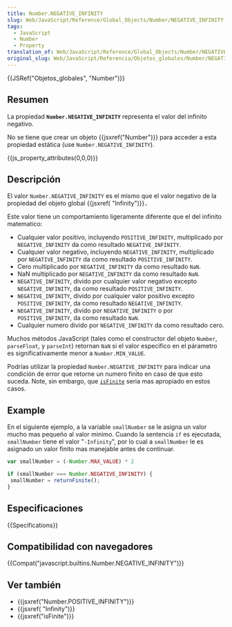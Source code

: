 ```yaml
---
title: Number.NEGATIVE_INFINITY
slug: Web/JavaScript/Reference/Global_Objects/Number/NEGATIVE_INFINITY
tags:
  - JavaScript
  - Number
  - Property
translation_of: Web/JavaScript/Reference/Global_Objects/Number/NEGATIVE_INFINITY
original_slug: Web/JavaScript/Referencia/Objetos_globales/Number/NEGATIVE_INFINITY
---
```


{{JSRef("Objetos_globales", "Number")}}

## Resumen

La propiedad **`Number.NEGATIVE_INFINITY`** representa el valor del infinito negativo.

No se tiene que crear un objeto {{jsxref("Number")}} para acceder a esta propiedad estática (use `Number.NEGATIVE_INFINITY`).

{{js_property_attributes(0,0,0)}}

## Descripción

El valor `Number.NEGATIVE_INFINITY` es el mismo que el valor negativo de la propiedad del objeto global {{jsxref( "Infinity")}}**`.`**

Este valor tiene un comportamiento ligeramente diferente que el del infinito matematico:

- Cualquier valor positivo, incluyendo `POSITIVE_INFINITY`, multiplicado por `NEGATIVE_INFINITY` da como resultado `NEGATIVE_INFINITY`.
- Cualquier valor negativo, incluyendo `NEGATIVE_INFINITY`, multiplicado por `NEGATIVE_INFINITY` da como resultado `POSITIVE_INFINITY`.
- Cero multiplicado por `NEGATIVE_INFINITY` da como resultado `NaN`.
- NaN multiplicado por `NEGATIVE_INFINITY` da como resultado `NaN`.
- `NEGATIVE_INFINITY`, divido por cualquier valor negativo excepto `NEGATIVE_INFINITY`, da como resultado `POSITIVE_INFINITY`.
- `NEGATIVE_INFINITY`, divido por cualquier valor positivo excepto `POSITIVE_INFINITY`, da como resultado `NEGATIVE_INFINITY`.
- `NEGATIVE_INFINITY`, divido por `NEGATIVE_INFINITY` o por `POSITIVE_INFINITY`, da como resultado `NaN`.
- Cualquier numero divido por `NEGATIVE_INFINITY` da como resultado cero.

Muchos métodos JavaScript (tales como el constructor del objeto `Number`, `parseFloat`, y `parseInt`) retornan `NaN` si el valor especifico en el párametro es significativamente menor a `Number.MIN_VALUE`.

Podrías utilizar la propiedad `Number.NEGATIVE_INFINITY` para indicar una condición de error que retorne un numero finito en caso de que esto suceda. Note, sin embargo, que [`isFinite`](/es/docs/Referencia_de_JavaScript_1.5/Funciones_globales/isFinite) seria mas apropiado en estos casos.

## Example

En el siguiente ejemplo, a la variable `smallNumber` se le asigna un valor mucho mas pequeño al valor minimo. Cuando la sentencia `if` es ejecutada, `smallNumber` tiene el valor "`-Infinity`", por lo cual a `smallNumber` le es asignado un valor finito mas manejable antes de continuar.

```js
var smallNumber = (-Number.MAX_VALUE) * 2

if (smallNumber === Number.NEGATIVE_INFINITY) {
 smallNumber = returnFinite();
}
```

## Especificaciones

{{Specifications}}

## Compatibilidad con navegadores

{{Compat("javascript.builtins.Number.NEGATIVE_INFINITY")}}

## Ver también

- {{jsxref("Number.POSITIVE_INFINITY")}}
- {{jsxref( "Infinity")}}
- {{jsxref("isFinite")}}
